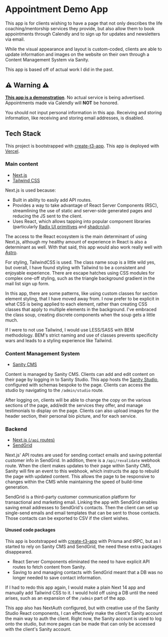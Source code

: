 # Appointment Demo App

This app is for clients wishing to have a page that not only describes the life coaching/mentorship services they provide, but also allow them to book appointments through Calendly and to sign up for updates and newsletters via email.

While the visual appearance and layout is custom-coded, clients are able to update information and images on the website on their own through a Content Management System via Sanity.

This app is based off of actual work I did in the past.

## ⚠ **Warning** ⚠

**<u>This app is a demonstration</u>**. No actual service is being advertised. Appointments made via Calendly will **NOT** be honored.

You should not input personal information in this app. Receiving and storing information, like receiving and storing email addresses, is disabled.

## Tech Stack

This project is bootstrapped with [create-t3-app](https://create.t3.gg/). This app is deployed with [Vercel](https://vercel.com/).

### Main content

- [Next.js](https://nextjs.org)
- [Tailwind CSS](https://tailwindcss.com)

Next.js is used because:

- Built in ability to easily add API routes.
- Provides a way to take advantage of React Server Components (RSC), streamlining the use of static and server-side generated pages and reducing the JS sent to the client.
- Uses React, which allows tapping into popular component libraries (particularly [Radix UI primitives](https://www.radix-ui.com/primitives) and [shadcn/ui](https://ui.shadcn.com/)).

The access to the React ecosystem is the main determinant of using Next.js, although my healthy amount of experience in React is also a determinant as well. With that said, this app would also work really well with [Astro](https://astro.build).

For styling, TailwindCSS is used. The class name soup is a little wild yes, but overall, I have found styling with Tailwind to be a consistent and enjoyable experience. There are escape hatches using CSS modules for complex one-off styling, such as the triangle background gradient in the mail list sign up form.

In this app, there are some patterns, like using custom classes for section element styling, that I have moved away from. I now prefer to be explicit in what CSS is being applied to each element, rather than creating CSS classes that apply to multiple elements in the background. I've embraced the class soup, creating discrete components when the soup gets a little much.

If I were to not use Tailwind, I would use LESS/SASS with BEM methodology. BEM's strict naming and use of classes prevents specificity wars and leads to a styling experience like Tailwind.

### Content Management System

- [Sanity CMS](https://www.sanity.io/)

Content is managed by Sanity CMS. Clients can add and edit content on their page by logging in to Sanity Studio. This app hosts the [Sanity Studio](https://www.sanity.io/docs/sanity-studio), configured with schemas bespoke to the page. Clients can access the studio by navigating to the `/admin/studio` route.

After logging on, clients will be able to change the copy on the various sections of the page, add/edit the services they offer, and manage testimonials to display on the page. Clients can also upload images for the header section, their personal bio picture, and for each service.

### Backend

- [Next.js (`/api` routes)](https://nextjs.org/docs/pages/building-your-application/routing/api-routes)
- [SendGrid](https://docs.sendgrid.com/api-reference/how-to-use-the-sendgrid-v3-api/authentication)

Next.js' API routes are used for sending contact emails and saving potential customer info in SendGrid. In addition, there is a `/api/revalidate` webhook route. When the client makes updates to their page within Sanity CMS, Sanity will fire an event to this webhook, which instructs the app to rebuild the page with updated content. This allows the page to be responsive to changes within the CMS while maintaining the speed of build-time generation.

SendGrid is a third-party customer communication platform for transactional and marketing email. Linking the app with SendGrid enables saving email addresses to SendGrid's contacts. Then the client can set up single-send emails and email templates that can be sent to those contacts. Those contacts can be exported to CSV if the client wishes.

#### Unused code packages

This app is bootstrapped with [create-t3-app](https://create.t3.gg/) with Prisma and tRPC, but as I started to rely on Sanity CMS and SendGrid, the need these extra packages disappeared.

- React Server Components eliminated the need to have explicit API routes to fetch content from Sanity.
- Saving to and managing contacts with SendGrid meant that a DB was no longer needed to save contact information.

If I had to redo this app again, I would make a plain Next 14 app and manually add Tailwind CSS to it. I would hold off using a DB until the need arises, such as an expansion of the `/admin` part of the app.

This app also has NextAuth configured, but with creative use of the Sanity Studio React components, I can effectively make the client's Sanity account the main way to auth the client. Right now, the Sanity account is used to log onto the studio, but more pages can be made that can only be accessed with the client's Sanity account.
